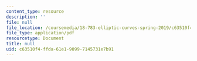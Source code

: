 ```yaml
---
content_type: resource
description: ''
file: null
file_location: /coursemedia/18-783-elliptic-curves-spring-2019/c63510f4ffda61e190997145731e7b91_MIT18_783S19_lec17.pdf
file_type: application/pdf
resourcetype: Document
title: null
uid: c63510f4-ffda-61e1-9099-7145731e7b91
---
```

